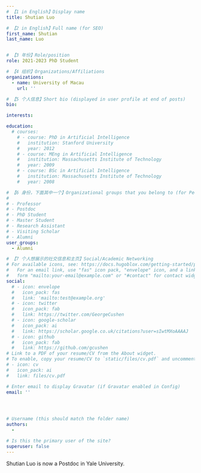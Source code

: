```yaml
---
# 【1 in English】Display name 
title: Shutian Luo

# 【2 in English】Full name (for SEO)
first_name: Shutian 
last_name: Luo


# 【3 年份】Role/position
role: 2021-2023 PhD Student

# 【4 组织】Organizations/Affiliations
organizations:
  - name: University of Macau
    url: ''

# 【5 个人信息】Short bio (displayed in user profile at end of posts)
bio: 

interests:

education:
  # courses:
    # - course: PhD in Artificial Intelligence
    #   institution: Stanford University
    #   year: 2012
    # - course: MEng in Artificial Intelligence
    #   institution: Massachusetts Institute of Technology
    #   year: 2009
    # - course: BSc in Artificial Intelligence
    #   institution: Massachusetts Institute of Technology
    #   year: 2008

# 【6 身份，下面其中一个】Organizational groups that you belong to (for People widget)
#  
# - Professor
# - Postdoc
# - PhD Student
# - Master Student
# - Research Assistant
# - Visiting Scholar
# - Alumni
user_groups:
  - Alumni

# 【7 个人想展示的社交信息和主页】Social/Academic Networking
# For available icons, see: https://docs.hugoblox.com/getting-started/page-builder/#icons
#   For an email link, use "fas" icon pack, "envelope" icon, and a link in the
#   form "mailto:your-email@example.com" or "#contact" for contact widget.
social:
  # - icon: envelope
  #   icon_pack: fas
  #   link: 'mailto:test@example.org'
  # - icon: twitter
  #   icon_pack: fab
  #   link: https://twitter.com/GeorgeCushen
  # - icon: google-scholar
  #   icon_pack: ai
  #   link: https://scholar.google.co.uk/citations?user=sIwtMXoAAAAJ
  # - icon: github
  #   icon_pack: fab
  #   link: https://github.com/gcushen
# Link to a PDF of your resume/CV from the About widget.
# To enable, copy your resume/CV to `static/files/cv.pdf` and uncomment the lines below.
# - icon: cv
#   icon_pack: ai
#   link: files/cv.pdf

# Enter email to display Gravatar (if Gravatar enabled in Config)
email: ''



  
# Username (this should match the folder name)
authors:
  - 

# Is this the primary user of the site?
superuser: false
---
```

Shutian Luo is now a Postdoc in Yale University.